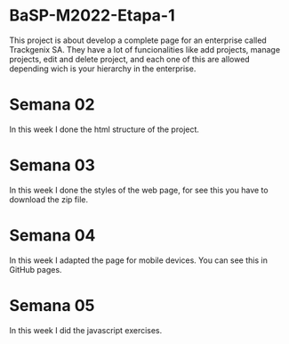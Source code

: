 # BaSP-M2022-Etapa-1
This project is about develop a complete page for an enterprise called Trackgenix SA. They have a lot of funcionalities like add projects, manage projects, edit and delete project, and each one of this are allowed depending wich is your hierarchy in the enterprise.

# Semana 02
In this week I done the html structure of the project.

# Semana 03
In this week I done the styles of the web page, for see this you have to download the zip file.
 
# Semana 04
In this week I adapted the page for mobile devices. You can see this in GitHub pages.

# Semana 05
In this week I did the javascript exercises.
